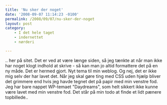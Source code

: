 ```yaml
---
title: 'Nu sker der noget'
date: '2008-09-07 11:14:23 -0100'
permalink: /2008/09/07/nu-sker-der-noget
layout: post
category:
    - I det hele taget
    - indernettet
    - nørderi

---
```

.. her på sitet. Det er ved at være længe siden, så jeg tænkte at når man ikke har noget klogt indhold at skrive - så kan man jo altid formattere det på en ny måde. Det er hermed gjort. Nyt tema til min weblog. Og nej, det er ikke mig selv der har lavet det. Når jeg skal gøre ting med CSS uden hjælp bliver det grimmere end hvis jeg havde tegnet det på papir med min venstre fod. Jeg har bare nappet WP-temaet "Daydreams", som helt sikkert ikke kunne være lavet med min venstre fod. Det står på min todo at finde et lidt pænere topbillede..
